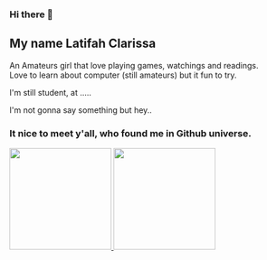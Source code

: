 ### Hi there 👋
## My name Latifah Clarissa 

An Amateurs girl that love playing games, watchings and readings.
<br> Love to learn about computer (still amateurs) but it fun to try. </br>

I'm still student, at ..... 

I'm not gonna say something but hey..

### It nice to meet y'all, who found me in Github universe.

<p align="left">
<a href="https://github.com/LatifahClarissa">
  <img height="180em" src="https://github-readme-stats-eight-theta.vercel.app/api?username=LatifahClarissa&show_icons=true&theme=algolia&include_all_commits=true&count_private=true"/>
  <img height="180em" src="https://github-readme-stats-eight-theta.vercel.app/api/top-langs/?username=LatifahClarissa&layout=compact&langs_count=8&theme=algolia"/>
</a>
</p>
